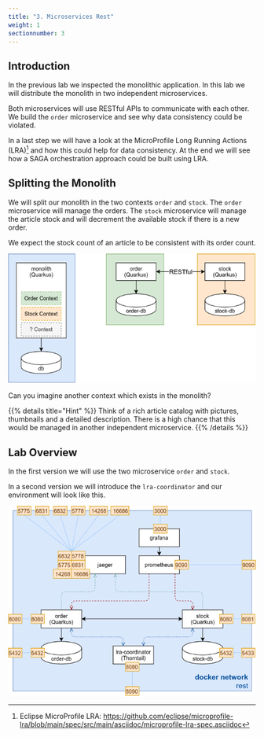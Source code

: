 ```yaml
---
title: "3. Microservices Rest"
weight: 1
sectionnumber: 3
---
```


## Introduction

In the previous lab we inspected the monolithic application. In this lab we will distribute the monolith in two independent microservices.

Both microservices will use RESTful APIs to communicate with each other. We build the `order` microservice and see why data consistency
could be violated.

In a last step we will have a look at the MicroProfile Long Running Actions (LRA)[^1] and how this could help for data consistency.
At the end we will see how a SAGA orchestration approach could be built using LRA.


## Splitting the Monolith

We will split our monolith in the two contexts `order` and `stock`. The `order` microservice will manage the orders. The `stock` microservice will manage the article stock and will decrement the available stock if there is a new order.

We expect the stock count of an article to be consistent with its order count.

![Monolith Split](split.png)


Can you imagine another context which exists in the monolith?

{{% details title="Hint" %}}
Think of a rich article catalog with pictures, thumbnails and a detailed description. There is a high chance that this would be managed in another independent microservice.
{{% /details %}}


## Lab Overview

In the first version we will use the two microservice `order` and `stock`.

In a second version we will introduce the `lra-coordinator` and our environment will look like this.

![Environment](rest-lra.png)

[^1]: Eclipse MicroProfile LRA: https://github.com/eclipse/microprofile-lra/blob/main/spec/src/main/asciidoc/microprofile-lra-spec.asciidoc
